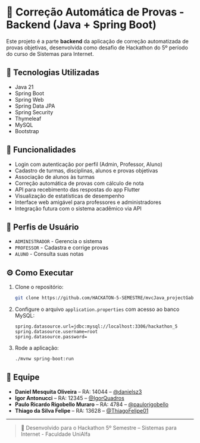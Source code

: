 # 📝 Correção Automática de Provas - Backend (Java + Spring Boot)

Este projeto é a parte **backend** da aplicação de correção automatizada de provas objetivas, desenvolvida como desafio de Hackathon do 5º período do curso de Sistemas para Internet.

## 🚀 Tecnologias Utilizadas

- Java 21
- Spring Boot
- Spring Web
- Spring Data JPA
- Spring Security
- Thymeleaf
- MySQL
- Bootstrap

## 👥 Funcionalidades

- Login com autenticação por perfil (Admin, Professor, Aluno)
- Cadastro de turmas, disciplinas, alunos e provas objetivas
- Associação de alunos às turmas
- Correção automática de provas com cálculo de nota
- API para recebimento das respostas do app Flutter
- Visualização de estatísticas de desempenho
- Interface web amigável para professores e administradores
- Integração futura com o sistema acadêmico via API

## 🔐 Perfis de Usuário

- `ADMINISTRADOR` - Gerencia o sistema
- `PROFESSOR` - Cadastra e corrige provas
- `ALUNO` - Consulta suas notas

## ⚙️ Como Executar

1. Clone o repositório:
   ```bash
   git clone https://github.com/HACKATON-5-SEMESTRE/mvcJava_projectGabarito.git
   ```

2. Configure o arquivo `application.properties` com acesso ao banco MySQL:

   ```properties
   spring.datasource.url=jdbc:mysql://localhost:3306/hackathon_5
   spring.datasource.username=root
   spring.datasource.password=
   ```

3. Rode a aplicação:
   ```bash
   ./mvnw spring-boot:run
   ```

## 🧠 Equipe

- **Daniel Mesquita Oliveira** – RA: 14044 – [@danielsz3](https://github.com/danielsz3)
- **Igor Antonucci** – RA: 12345 – [@IgorQuadros](https://github.com/IgorQuadros)
- **Paulo Ricardo Rigobello Muraro** – RA: 4784 – [@paulorigobello](https://github.com/paulorigobello)
- **Thiago da Silva Felipe** – RA: 13628 – [@ThiagoFelipe01](https://github.com/ThiagoFelipe01)

---

> 📅 Desenvolvido para o Hackathon 5º Semestre – Sistemas para Internet - Faculdade UniAlfa
